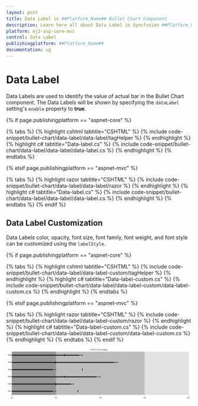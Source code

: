 ```yaml
---
layout: post
title: Data Label in ##Platform_Name## Bullet Chart Component
description: Learn here all about Data Label in Syncfusion ##Platform_Name## Bullet Chart component and more.
platform: ej2-asp-core-mvc
control: Data Label
publishingplatform: ##Platform_Name##
documentation: ug
---
```



# Data Label

Data Labels are used to identify the value of actual bar in the Bullet Chart component. The Data Labels will be shown by specifying the `dataLabel` setting's `enable` property to **true**.

{% if page.publishingplatform == "aspnet-core" %}

{% tabs %}
{% highlight cshtml tabtitle="CSHTML" %}
{% include code-snippet/bullet-chart/data-label/data-label/tagHelper %}
{% endhighlight %}
{% highlight c# tabtitle="Data-label.cs" %}
{% include code-snippet/bullet-chart/data-label/data-label/data-label.cs %}
{% endhighlight %}
{% endtabs %}

{% elsif page.publishingplatform == "aspnet-mvc" %}

{% tabs %}
{% highlight razor tabtitle="CSHTML" %}
{% include code-snippet/bullet-chart/data-label/data-label/razor %}
{% endhighlight %}
{% highlight c# tabtitle="Data-label.cs" %}
{% include code-snippet/bullet-chart/data-label/data-label/data-label.cs %}
{% endhighlight %}
{% endtabs %}
{% endif %}



## Data Label Customization

Data Labels color, opacity, font size, font family, font weight, and font style can be customized using the `labelStyle`.

{% if page.publishingplatform == "aspnet-core" %}

{% tabs %}
{% highlight cshtml tabtitle="CSHTML" %}
{% include code-snippet/bullet-chart/data-label/data-label-custom/tagHelper %}
{% endhighlight %}
{% highlight c# tabtitle="Data-label-custom.cs" %}
{% include code-snippet/bullet-chart/data-label/data-label-custom/data-label-custom.cs %}
{% endhighlight %}
{% endtabs %}

{% elsif page.publishingplatform == "aspnet-mvc" %}

{% tabs %}
{% highlight razor tabtitle="CSHTML" %}
{% include code-snippet/bullet-chart/data-label/data-label-custom/razor %}
{% endhighlight %}
{% highlight c# tabtitle="Data-label-custom.cs" %}
{% include code-snippet/bullet-chart/data-label/data-label-custom/data-label-custom.cs %}
{% endhighlight %}
{% endtabs %}
{% endif %}



![Bullet Chart with Data Labels](images/blazor-bullet-chart-data-label.png)